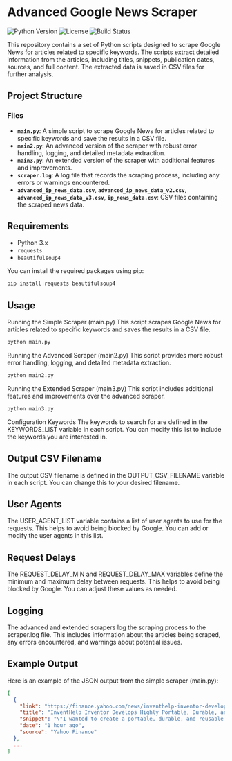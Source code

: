 # Advanced Google News Scraper

![Python Version](https://img.shields.io/badge/python-3.x-blue)
![License](https://img.shields.io/badge/license-MIT-green)
![Build Status](https://img.shields.io/badge/build-passing-brightgreen)

This repository contains a set of Python scripts designed to scrape Google News for articles related to specific keywords. The scripts extract detailed information from the articles, including titles, snippets, publication dates, sources, and full content. The extracted data is saved in CSV files for further analysis.

## Project Structure


### Files

- **`main.py`**: A simple script to scrape Google News for articles related to specific keywords and save the results in a CSV file.
- **`main2.py`**: An advanced version of the scraper with robust error handling, logging, and detailed metadata extraction.
- **`main3.py`**: An extended version of the scraper with additional features and improvements.
- **`scraper.log`**: A log file that records the scraping process, including any errors or warnings encountered.
- **`advanced_ip_news_data.csv`**, **`advanced_ip_news_data_v2.csv`**, **`advanced_ip_news_data_v3.csv`**, **`ip_news_data.csv`**: CSV files containing the scraped news data.

## Requirements

- Python 3.x
- `requests`
- `beautifulsoup4`

You can install the required packages using pip:

```sh
pip install requests beautifulsoup4
```
## Usage
Running the Simple Scraper (main.py)
This script scrapes Google News for articles related to specific keywords and saves the results in a CSV file.

```sh
python main.py
```
Running the Advanced Scraper (main2.py)
This script provides more robust error handling, logging, and detailed metadata extraction.


```sh
python main2.py
```
Running the Extended Scraper (main3.py)
This script includes additional features and improvements over the advanced scraper.

```sh
python main3.py
```
Configuration
Keywords
The keywords to search for are defined in the KEYWORDS_LIST variable in each script. You can modify this list to include the keywords you are interested in.

## Output CSV Filename
The output CSV filename is defined in the OUTPUT_CSV_FILENAME variable in each script. You can change this to your desired filename.

## User Agents
The USER_AGENT_LIST variable contains a list of user agents to use for the requests. This helps to avoid being blocked by Google. You can add or modify the user agents in this list.

## Request Delays
The REQUEST_DELAY_MIN and REQUEST_DELAY_MAX variables define the minimum and maximum delay between requests. This helps to avoid being blocked by Google. You can adjust these values as needed.

## Logging
The advanced and extended scrapers log the scraping process to the scraper.log file. This includes information about the articles being scraped, any errors encountered, and warnings about potential issues.

## Example Output
Here is an example of the JSON output from the simple scraper (main.py):

```json
[
  {
    "link": "https://finance.yahoo.com/news/inventhelp-inventor-develops-highly-portable-151500318.html",
    "title": "InventHelp Inventor Develops Highly Portable, Durable, and Reusable Floor Product (IPL-705)",
    "snippet": "\"I wanted to create a portable, durable, and reusable floor that could be easily installed in primarily outdoor spaces for various different...",
    "date": "1 hour ago",
    "source": "Yahoo Finance"
  },
  ...
]
```

